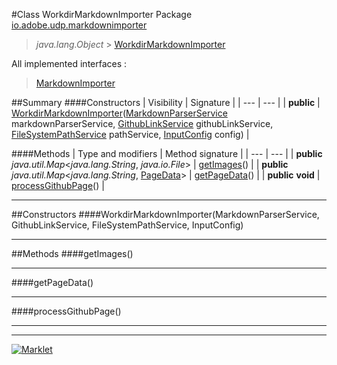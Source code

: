 #Class WorkdirMarkdownImporter
Package [io.adobe.udp.markdownimporter](README.md)<br>

> *java.lang.Object* > [WorkdirMarkdownImporter](WorkdirMarkdownImporter.md)

All implemented interfaces :
> [MarkdownImporter](MarkdownImporter.md)




##Summary
####Constructors
| Visibility | Signature |
| --- | --- |
| **public** | [WorkdirMarkdownImporter](#workdirmarkdownimportermarkdownparserservice-githublinkservice-filesystempathservice-inputconfig)([MarkdownParserService](services/MarkdownParserService.md) markdownParserService, [GithubLinkService](services/GithubLinkService.md) githubLinkService, [FileSystemPathService](services/FileSystemPathService.md) pathService, [InputConfig](InputConfig.md) config) |

####Methods
| Type and modifiers | Method signature |
| --- | --- |
| **public** *java.util.Map*<*java.lang.String*, *java.io.File*> | [getImages](#getimages)() |
| **public** *java.util.Map*<*java.lang.String*, [PageData](PageData.md)> | [getPageData](#getpagedata)() |
| **public** **void** | [processGithubPage](#processgithubpage)() |

---


##Constructors
####WorkdirMarkdownImporter(MarkdownParserService, GithubLinkService, FileSystemPathService, InputConfig)
> 


---


##Methods
####getImages()
> 


---

####getPageData()
> 


---

####processGithubPage()
> 


---

---

[![Marklet](https://img.shields.io/badge/Generated%20by-Marklet-green.svg)](https://github.com/Faylixe/marklet)